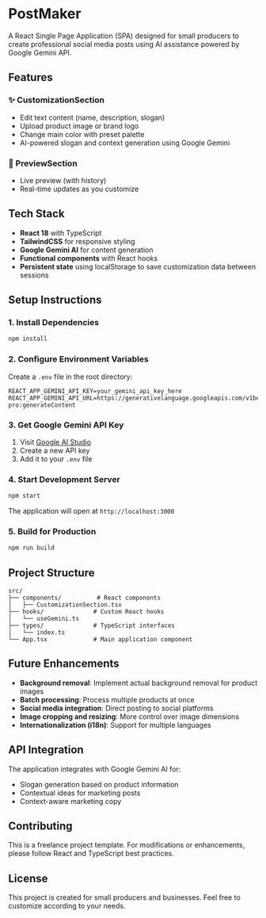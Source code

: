 # PostMaker

A React Single Page Application (SPA) designed for small producers to create professional social media posts using AI assistance powered by Google Gemini API.

## Features

### ✨ CustomizationSection
- Edit text content (name, description, slogan)
- Upload product image or brand logo
- Change main color with preset palette
- AI-powered slogan and context generation using Google Gemini

### 👀 PreviewSection
- Live preview (with history)
- Real-time updates as you customize

## Tech Stack

- **React 18** with TypeScript
- **TailwindCSS** for responsive styling
- **Google Gemini AI** for content generation
- **Functional components** with React hooks
- **Persistent state** using localStorage to save customization data between sessions

## Setup Instructions

### 1. Install Dependencies

```bash
npm install
```

### 2. Configure Environment Variables

Create a `.env` file in the root directory:

```env
REACT_APP_GEMINI_API_KEY=your_gemini_api_key_here
REACT_APP_GEMINI_API_URL=https://generativelanguage.googleapis.com/v1beta/models/gemini-pro:generateContent
```

### 3. Get Google Gemini API Key

1. Visit [Google AI Studio](https://makersuite.google.com/app/apikey)
2. Create a new API key
3. Add it to your `.env` file

### 4. Start Development Server

```bash
npm start
```

The application will open at `http://localhost:3000`

### 5. Build for Production

```bash
npm run build
```

## Project Structure

```
src/
├── components/          # React components
│   ├── CustomizationSection.tsx
├── hooks/              # Custom React hooks
│   └── useGemini.ts
├── types/              # TypeScript interfaces
│   └── index.ts
└── App.tsx             # Main application component
```

## Future Enhancements

- **Background removal**: Implement actual background removal for product images
- **Batch processing**: Process multiple products at once
- **Social media integration**: Direct posting to social platforms
- **Image cropping and resizing**: More control over image dimensions
- **Internationalization (i18n)**: Support for multiple languages

## API Integration

The application integrates with Google Gemini AI for:
- Slogan generation based on product information
- Contextual ideas for marketing posts
- Context-aware marketing copy

## Contributing

This is a freelance project template. For modifications or enhancements, please follow React and TypeScript best practices.

## License

This project is created for small producers and businesses. Feel free to customize according to your needs.
